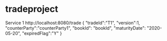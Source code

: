 # tradeproject

Service 1 http://localhost:8080/trade { "tradeId":"T1", "version":1, "counterParty":"counterParty1", "bookId": "bookId", "maturityDate": "2020-05-20", "expiredFlag":"Y" }
